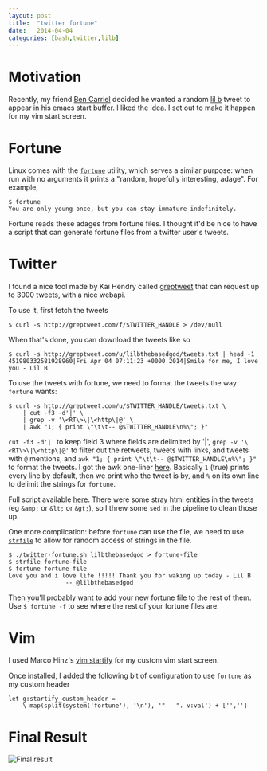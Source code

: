 ```yaml
---
layout: post
title:  "twitter fortune"
date:   2014-04-04
categories: [bash,twitter,lilb]
---
```


# Motivation #

Recently, my friend [Ben Carriel](https://twitter.com/BkcMath) decided
he wanted a random [lil b](https://twitter.com/LILBTHEBASEDGOD) tweet
to appear in his emacs start buffer. I liked the idea.
I set out to make it happen for my vim start screen.

# Fortune #

Linux comes with the [`fortune`](http://linux.die.net/man/6/fortune)
utility, which serves a similar purpose: when run with no arguments
it prints a "random, hopefully interesting, adage". For example,

```{.terminal, .notest}
$ fortune
You are only young once, but you can stay immature indefinitely.
```

Fortune reads these adages from fortune files. I thought it'd be nice
to have a script that can generate fortune files from a twitter
user's tweets.

# Twitter #

I found a nice tool made by Kai Hendry called [greptweet](http://greptweet.com/)
that can request up to 3000 tweets, with a nice webapi.

To use it, first fetch the tweets

```{.terminal, .notest}
$ curl -s http://greptweet.com/f/$TWITTER_HANDLE > /dev/null
```

When that's done, you can download the tweets like so

```{.terminal, .notest}
$ curl -s http://greptweet.com/u/lilbthebasedgod/tweets.txt | head -1
451980332581928960|Fri Apr 04 07:11:23 +0000 2014|Smile for me, I love you - Lil B
```

To use the tweets with fortune,
we need to format the tweets the way `fortune` wants:

```{.bash, .terminal, .notest}
$ curl -s http://greptweet.com/u/$TWITTER_HANDLE/tweets.txt \
    | cut -f3 -d'|' \
    | grep -v '\<RT\>\|\<http\|@' \
    | awk "1; { print \"\t\t-- @$TWITTER_HANDLE\n%\"; }"
```

`cut -f3 -d'|'` to keep field 3 where fields are delimited by '|',
`grep -v '\<RT\>\|\<http\|@'` to filter out the retweets, tweets with links,
and tweets with `@` mentions, and
`awk "1; { print \"\t\t-- @$TWITTER_HANDLE\n%\"; }"` to format the tweets.
I got the awk one-liner [here](http://www.theunixschool.com/2012/08/insert-new-line-after-every-n-lines.html).
Basically `1` (true) prints every line by default,
then we print who the tweet is by, and `%` on its own line to delimit
the strings for `fortune`.

Full script available [here](https://github.com/atn34/twitter-fortune). There
were some stray html entities in the tweets (eg `&amp;` or `&lt;` or `&gt;`),
so I threw some `sed` in the pipeline to clean those up.

One more complication: before `fortune` can use the file, we need
to use [`strfile`](http://linux.die.net/man/1/strfile) to allow for
random access of strings in the file.

```{.terminal, .notest}
$ ./twitter-fortune.sh lilbthebasedgod > fortune-file
$ strfile fortune-file
$ fortune fortune-file
Love you and i love life !!!!! Thank you for waking up today - Lil B
                -- @lilbthebasedgod
```

Then you'll probably want to add your new fortune file to the rest of them.
Use `$ fortune -f` to see where the rest of your fortune files are.

# Vim #

I used Marco Hinz's [vim startify](https://github.com/mhinz/vim-startify)
for my custom vim start screen.

Once installed, I added the following bit of configuration to use
`fortune` as my custom header

```
let g:startify_custom_header =
    \ map(split(system('fortune'), '\n'), '"   ". v:val') + ['','']
```

# Final Result #

![Final result](http://i.imgur.com/MKYrQeO.png?1?8351)
